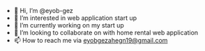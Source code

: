 - 👋 Hi, I’m @eyob-gez
- 👀 I’m interested in web application start up
- 🌱 I’m currently  working on my start up
- 💞️ I’m looking to collaborate on with home rental web application
- 📫 How to reach me via eyobgezahegn19@gmail.com

<!---
eyob-gez/eyob-gez is a ✨ special ✨ repository because its `README.md` (this file) appears on your GitHub profile.
You can click the Preview link to take a look at your changes.
--->
